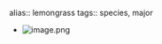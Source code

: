 alias:: lemongrass
tags:: species, major

- ![image.png](https://peach-geographical-bat-397.mypinata.cloud/ipfs/QmbyZoZF3Y1nVMn8Aw9RJVEiNAtaCHfyg4LcfN7oWBMPaS)